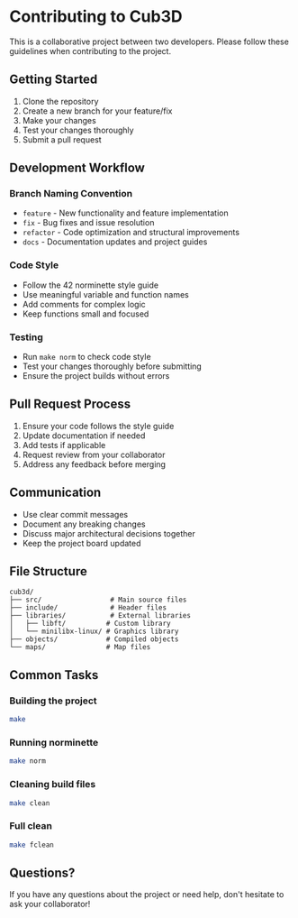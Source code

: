 # Contributing to Cub3D

This is a collaborative project between two developers. Please follow these guidelines when contributing to the project.

## Getting Started

1. Clone the repository
2. Create a new branch for your feature/fix
3. Make your changes
4. Test your changes thoroughly
5. Submit a pull request

## Development Workflow

### Branch Naming Convention
- `feature` - New functionality and feature implementation
- `fix` - Bug fixes and issue resolution
- `refactor` - Code optimization and structural improvements
- `docs` - Documentation updates and project guides

### Code Style
- Follow the 42 norminette style guide
- Use meaningful variable and function names
- Add comments for complex logic
- Keep functions small and focused

### Testing
- Run `make norm` to check code style
- Test your changes thoroughly before submitting
- Ensure the project builds without errors

## Pull Request Process

1. Ensure your code follows the style guide
2. Update documentation if needed
3. Add tests if applicable
4. Request review from your collaborator
5. Address any feedback before merging

## Communication

- Use clear commit messages
- Document any breaking changes
- Discuss major architectural decisions together
- Keep the project board updated

## File Structure

```
cub3d/
├── src/                 # Main source files
├── include/             # Header files
├── libraries/           # External libraries
│   ├── libft/          # Custom library
│   └── minilibx-linux/ # Graphics library
├── objects/            # Compiled objects
└── maps/               # Map files
```

## Common Tasks

### Building the project
```bash
make
```

### Running norminette
```bash
make norm
```

### Cleaning build files
```bash
make clean
```

### Full clean
```bash
make fclean
```

## Questions?

If you have any questions about the project or need help, don't hesitate to ask your collaborator!
